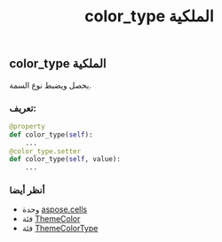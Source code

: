 ﻿---
title: color_type الملكية
second_title: Aspose.Cells for Python via .NET API المراجع
description:
type: docs
weight: 30
url: /ar/python-net/aspose.cells/themecolor/color_type/
is_root: false
---
##  color_type الملكية

يحصل ويضبط نوع السمة.
###  تعريف:
```python
@property
def color_type(self):
    ...
@color_type.setter
def color_type(self, value):
    ...
```

###  أنظر أيضا
* وحدة [aspose.cells](../../)
* فئة [ThemeColor](/cells/ar/python-net/aspose.cells/themecolor)
* فئة [ThemeColorType](/cells/ar/python-net/aspose.cells/themecolortype)
